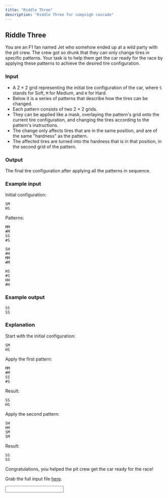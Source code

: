 ```yaml
---
title: "Riddle Three"
description: "Riddle Three for compsigh cascade"
---
```


## Riddle Three

You are an F1 fan named Jet who somehow ended up at a wild party with the pit crew. The crew got so drunk that they can only change tires in specific patterns. Your task is to help them get the car ready for the race by applying these patterns to achieve the desired tire configuration.

### Input

- A 2 × 2 grid representing the initial tire configuration of the car, where `S` stands for Soft, `M` for Medium, and `H` for Hard.
- Below it is a series of patterns that describe how the tires can be changed.
- Each pattern consists of two 2 × 2 grids.
- They can be applied like a mask, overlaying the pattern's grid onto the current tire configuration, and changing the tires according to the pattern's instructions.
- The change only affects tires that are in the same position, and are of the same "hardness" as the pattern.
- The affected tires are turned into the hardness that is in that position, in the second grid of the pattern.

### Output

The final tire configuration after applying all the patterns in sequence.

### Example input

Initial configuration:

```plaintext
SM
HS
```

Patterns:

```plaintext
MM
#M
SS
#S
```

```plaintext
SH
#H
MM
#M
```

```plaintext
HS
#S
HH
#H
```

### Example output

```plaintext
SS
SS
```

### Explanation

Start with the initial configuration:

```plaintext
SM
HS
```

Apply the first pattern:

```plaintext
MM
#M
SS
#S
```

Result:

```plaintext
SS
HS
```

Apply the second pattern:

```plaintext
SH
HH
SM
SM
```

Result:

```plaintext
SS
SS
```

Congratulations, you helped the pit crew get the car ready for the race!

Grab the full input file [here](/three.txt).

<Input part={3} />
